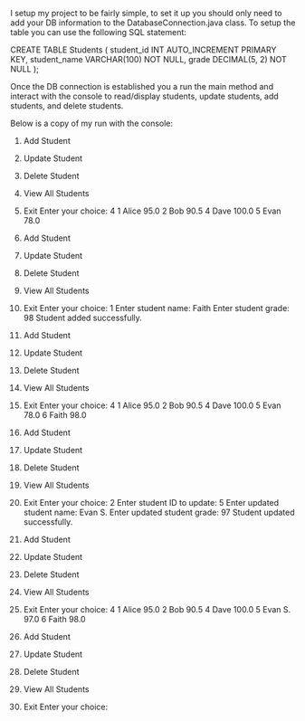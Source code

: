 I setup my project to be fairly simple, to set it up you should only need to add your DB information to the DatabaseConnection.java class. To setup the table you can use the following SQL statement:

CREATE TABLE Students (
    student_id INT AUTO_INCREMENT PRIMARY KEY,
    student_name VARCHAR(100) NOT NULL,
    grade DECIMAL(5, 2) NOT NULL
);


Once the DB connection is established you a run the main method and interact with the console to read/display students, update students, add students, and delete students.

Below is a copy of my run with the console:

1. Add Student
2. Update Student
3. Delete Student
4. View All Students
5. Exit
Enter your choice: 4
1 Alice 95.0
2 Bob 90.5
4 Dave 100.0
5 Evan 78.0

1. Add Student
2. Update Student
3. Delete Student
4. View All Students
5. Exit
Enter your choice: 1
Enter student name: Faith
Enter student grade: 98
Student added successfully.

1. Add Student
2. Update Student
3. Delete Student
4. View All Students
5. Exit
Enter your choice: 4
1 Alice 95.0
2 Bob 90.5
4 Dave 100.0
5 Evan 78.0
6 Faith 98.0

1. Add Student
2. Update Student
3. Delete Student
4. View All Students
5. Exit
Enter your choice: 2
Enter student ID to update: 5
Enter updated student name: Evan S.
Enter updated student grade: 97
Student updated successfully.

1. Add Student
2. Update Student
3. Delete Student
4. View All Students
5. Exit
Enter your choice: 4
1 Alice 95.0
2 Bob 90.5
4 Dave 100.0
5 Evan S. 97.0
6 Faith 98.0

1. Add Student
2. Update Student
3. Delete Student
4. View All Students
5. Exit
Enter your choice: 
